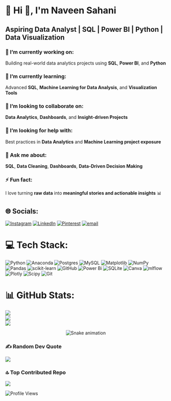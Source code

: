 
# 💫 Hi 👋, I'm Naveen Sahani
## Aspiring Data Analyst | SQL | Power BI | Python | Data Visualization

### 🔭 I’m currently working on:
Building real-world data analytics projects using **SQL**, **Power BI**, and **Python**  

### 🌱 I’m currently learning:
Advanced **SQL**, **Machine Learning for Data Analysis**, and **Visualization Tools**  

### 👯 I’m looking to collaborate on:
**Data Analytics**, **Dashboards**, and **Insight-driven Projects**  

### 🤔 I’m looking for help with:
Best practices in **Data Analytics** and **Machine Learning project exposure**  

### 💬 Ask me about:
**SQL**, **Data Cleaning**, **Dashboards**, **Data-Driven Decision Making**  

### ⚡ Fun fact:
I love turning **raw data** into **meaningful stories and actionable insights** 📊


## 🌐 Socials:
[![Instagram](https://img.shields.io/badge/Instagram-%23E4405F.svg?logo=Instagram&logoColor=white)](https://instagram.com/arnav_sahani_) [![LinkedIn](https://img.shields.io/badge/LinkedIn-%230077B5.svg?logo=linkedin&logoColor=white)](https://linkedin.com/in/https://www.linkedin.com/in/naveen-sahani-846768283/) [![Pinterest](https://img.shields.io/badge/Pinterest-%23E60023.svg?logo=Pinterest&logoColor=white)](https://pinterest.com/https://pin.it/64h9cuxxK) [![email](https://img.shields.io/badge/Email-D14836?logo=gmail&logoColor=white)](mailto:work.naveensahani@gmail.com) 

# 💻 Tech Stack:
![Python](https://img.shields.io/badge/python-3670A0?style=for-the-badge&logo=python&logoColor=ffdd54) ![Anaconda](https://img.shields.io/badge/Anaconda-%2344A833.svg?style=for-the-badge&logo=anaconda&logoColor=white) ![Postgres](https://img.shields.io/badge/postgres-%23316192.svg?style=for-the-badge&logo=postgresql&logoColor=white) ![MySQL](https://img.shields.io/badge/mysql-4479A1.svg?style=for-the-badge&logo=mysql&logoColor=white) ![Matplotlib](https://img.shields.io/badge/Matplotlib-%23ffffff.svg?style=for-the-badge&logo=Matplotlib&logoColor=black) ![NumPy](https://img.shields.io/badge/numpy-%23013243.svg?style=for-the-badge&logo=numpy&logoColor=white) ![Pandas](https://img.shields.io/badge/pandas-%23150458.svg?style=for-the-badge&logo=pandas&logoColor=white) ![scikit-learn](https://img.shields.io/badge/scikit--learn-%23F7931E.svg?style=for-the-badge&logo=scikit-learn&logoColor=white) ![GitHub](https://img.shields.io/badge/github-%23121011.svg?style=for-the-badge&logo=github&logoColor=white) ![Power Bi](https://img.shields.io/badge/power_bi-F2C811?style=for-the-badge&logo=powerbi&logoColor=black) ![SQLite](https://img.shields.io/badge/sqlite-%2307405e.svg?style=for-the-badge&logo=sqlite&logoColor=white) ![Canva](https://img.shields.io/badge/Canva-%2300C4CC.svg?style=for-the-badge&logo=Canva&logoColor=white) ![mlflow](https://img.shields.io/badge/mlflow-%23d9ead3.svg?style=for-the-badge&logo=numpy&logoColor=blue) ![Plotly](https://img.shields.io/badge/Plotly-%233F4F75.svg?style=for-the-badge&logo=plotly&logoColor=white) ![Scipy](https://img.shields.io/badge/SciPy-%230C55A5.svg?style=for-the-badge&logo=scipy&logoColor=%white) ![Git](https://img.shields.io/badge/git-%23F05033.svg?style=for-the-badge&logo=git&logoColor=white)
# 📊 GitHub Stats:
![](https://github-readme-stats.vercel.app/api?username=naveensahani&theme=dark&hide_border=false&include_all_commits=true&count_private=false)<br/>
![](https://nirzak-streak-stats.vercel.app/?user=naveensahani&theme=dark&hide_border=false)<br/>
![](https://github-readme-stats.vercel.app/api/top-langs/?username=naveensahani&theme=dark&hide_border=false&include_all_commits=true&count_private=false&layout=compact)

<!-- Snake Game Repo View -->

<div align="center">
  <img src="https://profile-readme-generator.com/assets/snake.svg" alt="Snake animation" />
</div>


### ✍️ Random Dev Quote
![](https://quotes-github-readme.vercel.app/api?type=horizontal&theme=radical)

### 🔝 Top Contributed Repo
![](https://github-contributor-stats.vercel.app/api?username=naveensahani&limit=5&theme=dark&combine_all_yearly_contributions=true)


![Profile Views](https://komarev.com/ghpvc/?username=naveensahani&color=blueviolet&style=for-the-badge)




<!-- Proudly created with GPRM ( https://gprm.itsvg.in ) -->


